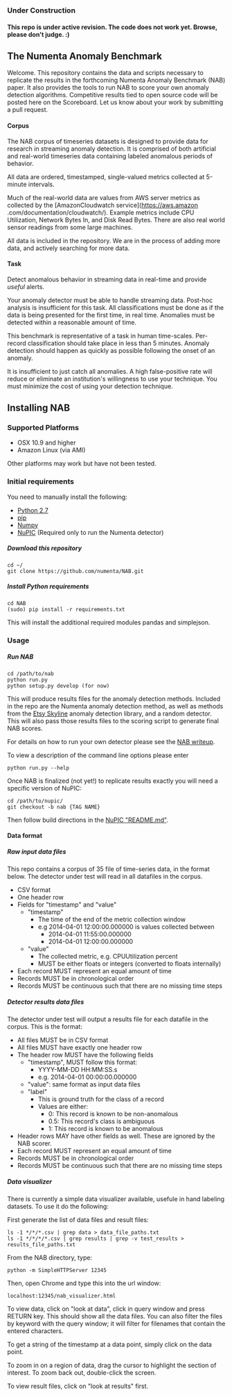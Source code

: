 ### Under Construction

#### This repo is under active revision. The code does not work yet. Browse, please don't judge. :)

The Numenta Anomaly Benchmark
-----------------------------

Welcome. This repository contains the data and scripts necessary to replicate the
results in the forthcoming Numenta Anomaly Benchmark (NAB) paper. It also provides the tools to run NAB to score your own anomaly detection algorithms. Competitive results tied to open source code will be posted here on the Scoreboard. Let us know about your work by submitting a pull request.

#### Corpus

The NAB corpus of timeseries datasets is designed to provide data for research
in streaming anomaly detection. It is comprised of both artificial and
real-world timeseries data containing labeled anomalous periods of behavior.

All data are ordered, timestamped, single-valued metrics collected at 5-minute intervals.

Much of the real-world data are values from AWS server metrics as collected by 
the [AmazonCloudwatch service](https://aws.amazon
.com/documentation/cloudwatch/). Example
metrics include CPU Utilization, Network Bytes In, and Disk Read Bytes. There
are also real world sensor readings from some large machines. 

All data is included in the repository. We are in the process of adding more data, and actively searching for more data.

#### Task

Detect anomalous behavior in streaming data in real-time and provide *useful* alerts.

Your anomaly detector must be able to handle streaming data. Post-hoc analysis is insufficient for this task. All classifications must
be done as if the data is being presented for the first time, in real time. Anomalies must be detected within a reasonable amount of time.

This benchmark is representative of a task in human time-scales. Per-record classification should take place in less than 5 minutes. Anomaly detection should happen as quickly as possible following the onset of an anomaly.

It is insufficient to just catch all anomalies. A high false-positive rate will reduce or eliminate an institution's willingness to use your technique. You must minimize the cost of using your detection technique.

Installing NAB
--------------

### Supported Platforms

- OSX 10.9 and higher
- Amazon Linux (via AMI)

Other platforms may work but have not been tested.


### Initial requirements

You need to manually install the following:

- [Python 2.7](https://www.python.org/download/)
- [pip](https://pip.pypa.io/en/latest/installing.html)
- [Numpy](http://www.numpy.org/num)
- [NuPIC](http://www.github.com/numenta/nupic) (Required only to run the Numenta detector)

##### Download this repository

    cd ~/
    git clone https://github.com/numenta/NAB.git

##### Install Python requirements

    cd NAB
    (sudo) pip install -r requirements.txt

This will install the additional required modules pandas and simplejson.  


### Usage

##### Run NAB

    cd /path/to/nab
    python run.py
    python setup.py develop (for now)

This will produce results files for the anomaly detection methods. Included in the repo are the Numenta anomaly detection method, as well as methods from the [Etsy Skyline](https://github.com/etsy/skyline) anomaly detection library, and a random detector. This will also pass those results files to the scoring script to generate final NAB scores.

For details on how to run your own detector please see the [NAB writeup](https://drive.google.com/a/numenta.com/file/d/0B1_XUjaAXeV3NlRobXhJVHg0LVU/view?usp=sharing).

To view a description of the command line options please enter

	python run.py --help 

Once NAB is finalized (not yet!) to replicate results exactly you will need a specific version of NuPIC:
    
    cd /path/to/nupic/
    git checkout -b nab {TAG NAME}

Then follow build directions in the [NuPIC "README.md"](https://github.com/numenta/nupic/blob/master/README.md).

#### Data format

##### Raw input data files

This repo contains a corpus of 35 file of time-series data, in the format below. The detector under test will read in all datafiles in the corpus.

- CSV format
- One header row
- Fields for "timestamp" and "value"
    - "timestamp"
        - The time of the end of the metric collection window
        - e.g 2014-04-01 12:00:00.000000 is values collected between
            - 2014-04-01 11:55:00.000000
            - 2014-04-01 12:00:00.000000
    - "value"
        - The collected metric, e.g. CPUUtilization percent
        - MUST be either floats or integers (converted to floats internally)
- Each record MUST represent an equal amount of time
- Records MUST be in chronological order
- Records MUST be continuous such that there are no missing time steps

##### Detector results data files

The detector under test will output a results file for each datafile in the corpus. This is the format:

- All files MUST be in CSV format
- All files MUST have exactly one header row
- The header row MUST have the following fields
    - "timestamp", MUST follow this format:
	    - YYYY-MM-DD HH:MM:SS.s
    	- e.g. 2014-04-01 00:00:00.000000
    - "value": same format as input data files
    - "label"
        - This is ground truth for the class of a record
        - Values are either:
            - 0: This record is known to be non-anomalous
		    - 0.5: This record's class is ambiguous
    		- 1: This record is known to be anomalous
- Header rows MAY have other fields as well. These are ignored by the NAB scorer.
- Each record MUST represent an equal amount of time
- Records MUST be in chronological order
- Records MUST be continuous such that there are no missing time steps

##### Data visualizer

There is currently a simple data visualizer available, usefule in hand labeling datasets. To use it do the following:

First generate the list of data files and result files:

    ls -1 */*/*.csv | grep data > data_file_paths.txt 
    ls -1 */*/*/*.csv | grep results | grep -v test_results > results_file_paths.txt

From the NAB directory, type:

    python -m SimpleHTTPServer 12345
 
Then, open Chrome and type this into the url window:
 
    localhost:12345/nab_visualizer.html
 
To view data, click on "look at data", click in query window and press RETURN key. This should show all the data files. You can also filter the files by keyword with the query window; it will filter for filenames that contain the entered characters.

To get a string of the timestamp at a data point, simply click on the data point.

To zoom in on a region of data, drag the cursor to highlight the section of interest. To zoom back out, double-click the screen.

To view result files, click on "look at results" first.
